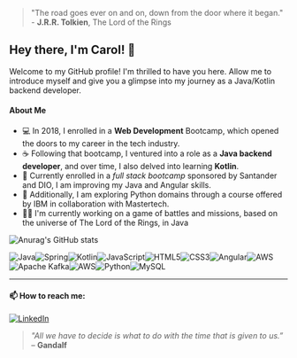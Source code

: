 > "The road goes ever on and on, down from the door where it began." - **J.R.R. Tolkien**, The Lord of the Rings

## Hey there, I'm Carol! 👋

Welcome to my GitHub profile! I'm thrilled to have you here. Allow me to introduce myself and give you a glimpse into my journey as a Java/Kotlin backend developer.

#### About Me

- 💻 In 2018, I enrolled in a **Web Development** Bootcamp, which opened the doors to my career in the tech industry.
- ☕️ Following that bootcamp, I ventured into a role as a **Java backend developer**, and over time, I also delved into learning **Kotlin**.
- 🚀 Currently enrolled in a *full stack bootcamp* sponsored by Santander and DIO, I am improving my Java and Angular skills.
- 🐍 Additionally, I am exploring Python domains through a course offered by IBM in collaboration with Mastertech.
- 🧙‍♂️ I'm currently working on a game of battles and missions, based on the universe of The Lord of the Rings, in Java

![Anurag's GitHub stats](https://github-readme-stats.vercel.app/api?username=carolero&show_icons=true&theme=radical)

![Java](https://img.shields.io/badge/java-%23ED8B00.svg?style=for-the-badge&logo=openjdk&logoColor=white)![Spring](https://img.shields.io/badge/spring-%236DB33F.svg?style=for-the-badge&logo=spring&logoColor=white)![Kotlin](https://img.shields.io/badge/kotlin-%237F52FF.svg?style=for-the-badge&logo=kotlin&logoColor=white)![JavaScript](https://img.shields.io/badge/javascript-%23323330.svg?style=for-the-badge&logo=javascript&logoColor=%23F7DF1E)![HTML5](https://img.shields.io/badge/html5-%23E34F26.svg?style=for-the-badge&logo=html5&logoColor=white)![CSS3](https://img.shields.io/badge/css3-%231572B6.svg?style=for-the-badge&logo=css3&logoColor=white)![Angular](https://img.shields.io/badge/angular-%23DD0031.svg?style=for-the-badge&logo=angular&logoColor=white)![AWS](https://img.shields.io/badge/AWS-%23FF9900.svg?style=for-the-badge&logo=amazon-aws&logoColor=white)![Apache Kafka](https://img.shields.io/badge/Apache%20Kafka-000?style=for-the-badge&logo=apachekafka)![AWS](https://img.shields.io/badge/AWS-%23FF9900.svg?style=for-the-badge&logo=amazon-aws&logoColor=white)![Python](https://img.shields.io/badge/python-3670A0?style=for-the-badge&logo=python&logoColor=ffdd54)![MySQL](https://img.shields.io/badge/mysql-%2300f.svg?style=for-the-badge&logo=mysql&logoColor=white)


------------

#### 📫 How to reach me:

[![LinkedIn](https://img.shields.io/badge/linkedin-%230077B5.svg?style=for-the-badge&logo=linkedin&logoColor=white)](https://www.linkedin.com/in/carolinaeroliveira/)

> *"All we have to decide is what to do with the time that is given to us.”* – **Gandalf**


<!--
**carolero/carolero** is a ✨ _special_ ✨ repository because its `README.md` (this file) appears on your GitHub profile.

Here are some ideas to get you started:

- 🔭 I’m currently working on ...
- 🌱 I’m currently learning ...
- 👯 I’m looking to collaborate on ...
- 🤔 I’m looking for help with ...
- 💬 Ask me about ...
- 📫 How to reach me: ...
- 😄 Pronouns: ...
- ⚡ Fun fact: ...
-->
